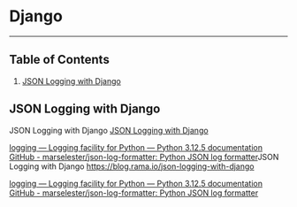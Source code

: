 # Django

---

## Table of Contents

1. [JSON Logging with Django](#json-logging-with-django)

## <a id="json-logging-with-django">JSON Logging with Django</a>

JSON Logging with Django [JSON Logging with Django](https://blog.rama.io/json-logging-with-django)

[logging — Logging facility for Python &#8212; Python 3.12.5 documentation](https://docs.python.org/3/library/logging.html#logrecord-attributes) [GitHub - marselester/json-log-formatter: Python JSON log formatter](https://github.com/marselester/json-log-formatter)JSON Logging with Django https://blog.rama.io/json-logging-with-django

[logging — Logging facility for Python &#8212; Python 3.12.5 documentation](https://docs.python.org/3/library/logging.html#logrecord-attributes) [GitHub - marselester/json-log-formatter: Python JSON log formatter](https://github.com/marselester/json-log-formatter)
